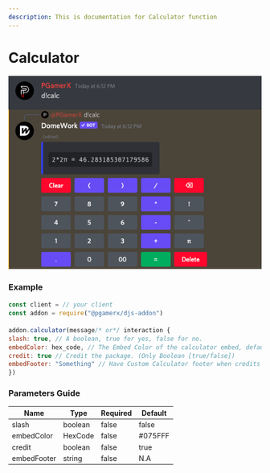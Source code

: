 ```yaml
---
description: This is documentation for Calculator function
---
```


# Calculator

![This is how this function will look like.](<../.gitbook/assets/Screenshot 2021-10-21 at 6.13.03 PM.png>)

### Example

```javascript
const client = // your client
const addon = require("@pgamerx/djs-addon")

addon.calculator(message/* or*/ interaction {
slash: true, // A boolean, true for yes, false for no.
embedColor: hex_code, // The Embed Color of the calculator embed, default: #075FFF
credit: true // Credit the package. (Only Boolean [true/false])
embedFooter: "Something" // Have Custom Calculator footer when credits are false
})
```

### Parameters Guide

<table><thead><tr><th>Name</th><th>Type</th><th data-type="checkbox">Required</th><th>Default</th></tr></thead><tbody><tr><td>slash</td><td>boolean</td><td>false</td><td>false</td></tr><tr><td>embedColor</td><td>HexCode</td><td>false</td><td>#075FFF</td></tr><tr><td>credit</td><td>boolean</td><td>false</td><td>true</td></tr><tr><td>embedFooter</td><td>string</td><td>false</td><td>N.A</td></tr></tbody></table>
